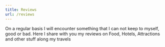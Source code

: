 ```yaml
---
title: Reviews
url: /reviews
---
```

On a regular basis I will encounter something that I can not keep to myself, good or bad. Here I share with you my reviews on Food, Hotels, Attractions and other stuff along my travels
